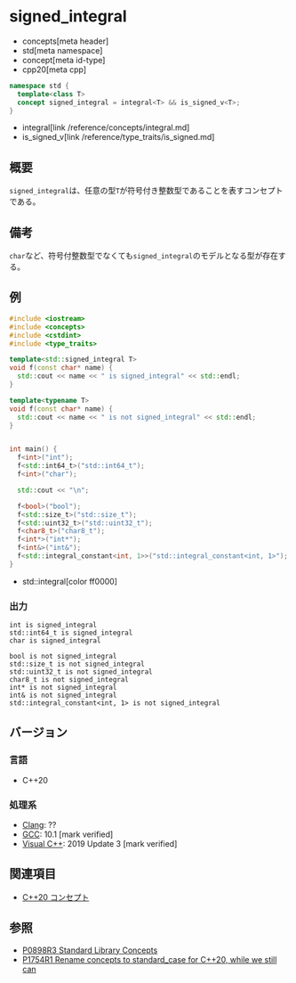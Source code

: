 # signed_integral
* concepts[meta header]
* std[meta namespace]
* concept[meta id-type]
* cpp20[meta cpp]

```cpp
namespace std {
  template<class T>
  concept signed_integral = integral<T> && is_signed_v<T>;
}
```
* integral[link /reference/concepts/integral.md]
* is_signed_v[link /reference/type_traits/is_signed.md]

## 概要
`signed_integral`は、任意の型`T`が符号付き整数型であることを表すコンセプトである。

## 備考

`char`など、符号付整数型でなくても`signed_integral`のモデルとなる型が存在する。

## 例
```cpp example
#include <iostream>
#include <concepts>
#include <cstdint>
#include <type_traits>

template<std::signed_integral T>
void f(const char* name) {
  std::cout << name << " is signed_integral" << std::endl;
}

template<typename T>
void f(const char* name) {
  std::cout << name << " is not signed_integral" << std::endl;
}


int main() {
  f<int>("int");
  f<std::int64_t>("std::int64_t");
  f<int>("char");

  std::cout << "\n";

  f<bool>("bool");
  f<std::size_t>("std::size_t");
  f<std::uint32_t>("std::uint32_t");
  f<char8_t>("char8_t");
  f<int*>("int*");
  f<int&>("int&");
  f<std::integral_constant<int, 1>>("std::integral_constant<int, 1>");
}
```
* std::integral[color ff0000]

### 出力
```
int is signed_integral
std::int64_t is signed_integral
char is signed_integral

bool is not signed_integral
std::size_t is not signed_integral
std::uint32_t is not signed_integral
char8_t is not signed_integral
int* is not signed_integral
int& is not signed_integral
std::integral_constant<int, 1> is not signed_integral
```

## バージョン
### 言語
- C++20

### 処理系
- [Clang](/implementation.md#clang): ??
- [GCC](/implementation.md#gcc): 10.1 [mark verified]
- [Visual C++](/implementation.md#visual_cpp): 2019 Update 3 [mark verified]

## 関連項目

- [C++20 コンセプト](/lang/cpp20/concepts.md)

## 参照

- [P0898R3 Standard Library Concepts](http://www.open-std.org/jtc1/sc22/wg21/docs/papers/2018/p0898r3.pdf)
- [P1754R1 Rename concepts to standard_case for C++20, while we still can](http://www.open-std.org/jtc1/sc22/wg21/docs/papers/2019/p1754r1.pdf)
